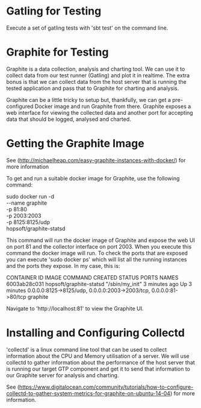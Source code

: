 Gatling for Testing
===================

Execute a set of gatling tests with 'sbt test' on the command line.

Graphite for Testing
====================

Graphite is a data collection, analysis and charting tool.  We can use it to collect data from our test runner (Gatling) and plot it in realtime.
The extra bonus is that we can collect data from the host server that is running the tested application and pass that to Graphite for charting and analysis.

Graphite can be a little tricky to setup but, thankfully, we can get a pre-configured Docker image and run Graphite from there.  Graphite exposes a web interface for viewing the collected data and
another port for accepting data that should be logged, analysed and charted.

Getting the Graphite Image
==========================
See (http://michaelheap.com/easy-graphite-instances-with-docker/) for more information

To get and run a suitable docker image for Graphite, use the following command:

sudo docker run -d \
  --name graphite \
  -p 81:80 \
  -p 2003:2003 \
  -p 8125:8125/udp \
  hopsoft/graphite-statsd

This command will run the docker image of Graphite and expose the web UI on port 81 and the collector interface on port 2003.
When you execute this command the docker image will run.
To check the ports that are exposed you can execute 'sudo docker ps' which will list all the running instances and the ports they expose.  In my case, this is:

CONTAINER ID        IMAGE                      COMMAND                  CREATED             STATUS              PORTS                                                                NAMES
6003ab28c031        hopsoft/graphite-statsd    "/sbin/my_init"          3 minutes ago       Up 3 minutes        0.0.0.0:8125->8125/udp, 0.0.0.0:2003->2003/tcp, 0.0.0.0:81->80/tcp   graphite

Navigate to 'http://localhost:81' to view the Graphite UI.

Installing and Configuring Collectd
===================================
'collectd' is a linux command line tool that can be used to collect information about the CPU and Memory utilisation of a server.
We will use collectd to gather information about the performance of the host server that is running our target GTP component and get it to send that information to our Graphite server for analysis and charting.

See (https://www.digitalocean.com/community/tutorials/how-to-configure-collectd-to-gather-system-metrics-for-graphite-on-ubuntu-14-04) for more information.

